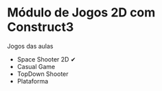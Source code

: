 # Módulo de Jogos 2D com Construct3
<p> Jogos das aulas </p>
<ul>
  <li>Space Shooter 2D &#10004</li>
  <li>Casual Game</li>
  <li>TopDown Shooter</li>
  <li>Plataforma</li>
</ul>

